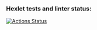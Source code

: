 ### Hexlet tests and linter status:
[![Actions Status](https://github.com/SergeShapovalov/rails-project-66/actions/workflows/hexlet-check.yml/badge.svg)](https://github.com/SergeShapovalov/rails-project-66/actions)
